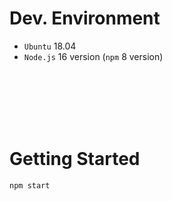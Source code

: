 # Dev. Environment

 - `Ubuntu` 18.04
 - `Node.js` 16 version (`npm` 8 version)

<br><br><br><br><br>

# Getting Started

```bash
npm start
```